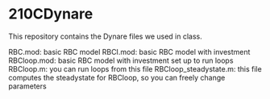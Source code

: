 # 210CDynare

This repository contains the Dynare files we used in class.


RBC.mod: basic RBC model
RBCI.mod: basic RBC model with investment
RBCloop.mod: basic RBC model with investment set up to run loops
RBCloop.m: you can run loops from this file
RBCloop_steadystate.m: this file computes the steadystate for RBCloop, so you can freely change parameters
